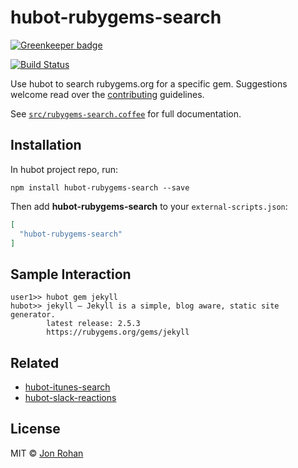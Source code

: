 # hubot-rubygems-search

[![Greenkeeper badge](https://badges.greenkeeper.io/jonrohan/hubot-rubygems-search.svg)](https://greenkeeper.io/)

[![Build Status](https://travis-ci.org/jonrohan/hubot-rubygems-search.svg)](https://travis-ci.org/jonrohan/hubot-rubygems-search)

Use hubot to search rubygems.org for a specific gem. Suggestions welcome read over the [contributing](/CONTRIBUTING.md) guidelines.

See [`src/rubygems-search.coffee`](src/rubygems-search.coffee) for full documentation.

## Installation

In hubot project repo, run:

`npm install hubot-rubygems-search --save`

Then add **hubot-rubygems-search** to your `external-scripts.json`:

```json
[
  "hubot-rubygems-search"
]
```

## Sample Interaction

```
user1>> hubot gem jekyll
hubot>> jekyll — Jekyll is a simple, blog aware, static site generator.
        latest release: 2.5.3
        https://rubygems.org/gems/jekyll
```

## Related

* [hubot-itunes-search](https://github.com/jonrohan/hubot-itunes-search)
* [hubot-slack-reactions](https://github.com/jonrohan/hubot-slack-reactions)

## License

MIT &copy; [Jon Rohan](http://jonrohan.codes)
